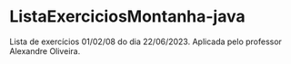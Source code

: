 # ListaExerciciosMontanha-java
Lista de exercícios 01/02/08 do dia 22/06/2023. Aplicada pelo professor Alexandre Oliveira.
